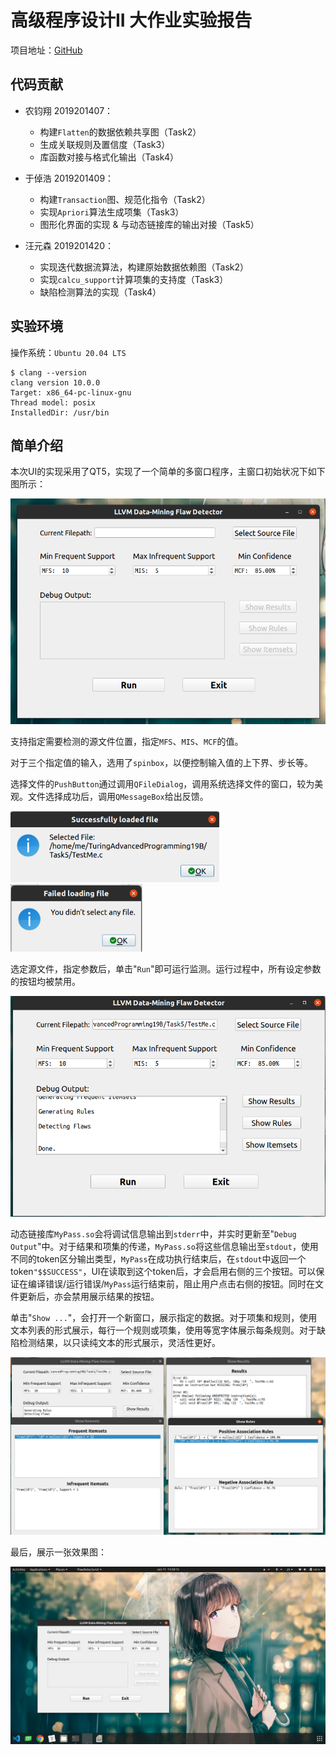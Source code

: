 # 高级程序设计II 大作业实验报告

项目地址：[GitHub](https://github.com/zhuohaoyu/TuringAdvancedProgramming19B)

## 代码贡献

+ 农钧翔 2019201407：
    + 构建``Flatten``的数据依赖共享图（Task2）
    + 生成关联规则及置信度（Task3）
    + 库函数对接与格式化输出（Task4）

+ 于倬浩 2019201409：
    + 构建``Transaction``图、规范化指令（Task2）
    + 实现``Apriori``算法生成项集（Task3）
    + 图形化界面的实现 & 与动态链接库的输出对接（Task5）

+ 汪元森 2019201420：
    + 实现迭代数据流算法，构建原始数据依赖图（Task2）
    + 实现``calcu_support``计算项集的支持度（Task3）
    + 缺陷检测算法的实现（Task4）

## 实验环境

操作系统：``Ubuntu 20.04 LTS``

```shell
$ clang --version                 
clang version 10.0.0
Target: x86_64-pc-linux-gnu
Thread model: posix
InstalledDir: /usr/bin
```



## 简单介绍

本次UI的实现采用了QT5，实现了一个简单的多窗口程序，主窗口初始状况下如下图所示：

<img src="README.assets/Screenshot from 2020-06-11 13-35-19.png" alt="Screenshot from 2020-06-11 13-35-19" style="zoom:80%;" />

支持指定需要检测的源文件位置，指定``MFS``、``MIS``、``MCF``的值。

对于三个指定值的输入，选用了``spinbox``，以便控制输入值的上下界、步长等。

选择文件的``PushButton``通过调用``QFileDialog``，调用系统选择文件的窗口，较为美观。文件选择成功后，调用``QMessageBox``给出反馈。

<img src="README.assets/Screenshot from 2020-06-11 13-36-13.png" alt="Screenshot from 2020-06-11 13-36-13" style="zoom: 67%;" />

<img src="README.assets/Screenshot from 2020-06-11 13-36-37.png" alt="Screenshot from 2020-06-11 13-36-37" style="zoom:67%;" />



选定源文件，指定参数后，单击"``Run``"即可运行监测。运行过程中，所有设定参数的按钮均被禁用。

<img src="README.assets/Screenshot from 2020-06-11 13-37-30.png" alt="Screenshot from 2020-06-11 13-37-30" style="zoom:67%;" />



动态链接库``MyPass.so``会将调试信息输出到``stderr``中，并实时更新至"``Debug Output``"中。对于结果和项集的传递，``MyPass.so``将这些信息输出至``stdout``，使用不同的token区分输出类型，``MyPass``在成功执行结束后，在``stdout``中返回一个token``"$$SUCCESS"``，UI在读取到这个token后，才会启用右侧的三个按钮。可以保证在编译错误/运行错误/``MyPass``运行结束前，阻止用户点击右侧的按钮。同时在文件更新后，亦会禁用展示结果的按钮。

单击"``Show ...``"，会打开一个新窗口，展示指定的数据。对于项集和规则，使用文本列表的形式展示，每行一个规则或项集，使用等宽字体展示每条规则。对于缺陷检测结果，以只读纯文本的形式展示，灵活性更好。

<img src="README.assets/Screenshot from 2020-06-11 13-46-34-1591858622161.png" alt="Screenshot from 2020-06-11 13-46-34" style="zoom:80%;" />



最后，展示一张效果图：

<img src="README.assets/Screenshot from 2020-06-11 13-50-15.png" alt="Screenshot from 2020-06-11 13-50-15" style="zoom: 80%;" />
